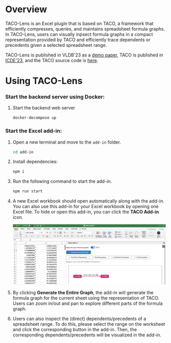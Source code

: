 # **Overview**
TACO-Lens is an Excel plugin that is based on TACO, a framework that efficiently compresses, queries, and maintains spreadsheet formula graphs. In TACO-Lens, users can visually inpsect formula graphs in a compact representation provided by TACO and efficiently trace dependents or precedents given a selected spreadsheet range. 

TACO-Lens is published in VLDB'23 as a [demo paper](https://people.eecs.berkeley.edu/~totemtang/paper/TACO-Lens.pdf), TACO is published in [ICDE'23](https://people.eecs.berkeley.edu/~totemtang/paper/TACO-TR.pdf), and the TACO source code is [here](https://github.com/taco-org/taco).

# **Using TACO-Lens**

### Start the backend server using Docker:

1. Start the backend web server
   ```sh
   docker-decompose up
   ```

### **Start the Excel add-in:**

1. Open a new terminal and move to the `add-in` folder.
   ```sh
   cd add-in
   ```

2. Install dependencies:
   ```sh
   npm i
   ```

3. Run the following command to start the add-in.
   ```sh
   npm run start
   ```

4. A new Excel workbook should open automatically along with the add-in. You can also use this add-in for your Excel workbook by opening one Excel file. To hide or open this add-in, you can click the **TACO Add-in** icon.

   ![demo](./img/demo-screenshot.png)

5. By clicking **Generate the Entire Graph**, the add-in will generate the formula graph for the current sheet using the representation of TACO. Users can zoom in/out and pan to explore different parts of the formula graph. 

6. Users can also inspect the (direct) dependents/precedents of a spreadsheet range. To do this, please select the range on the worksheet and click the corresponding button in the add-in. Then, the corresponding dependents/precedents will be visualized in the add-in.
